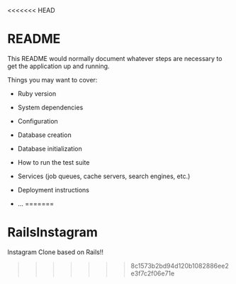 <<<<<<< HEAD
# README

This README would normally document whatever steps are necessary to get the
application up and running.

Things you may want to cover:

* Ruby version

* System dependencies

* Configuration

* Database creation

* Database initialization

* How to run the test suite

* Services (job queues, cache servers, search engines, etc.)

* Deployment instructions

* ...
=======
# RailsInstagram
Instagram Clone based on Rails!!
>>>>>>> 8c1573b2bd94d120b1082886ee2e3f7c2f06e71e
